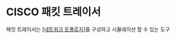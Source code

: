 # CISCO 패킷 트레이서

패킷 트레이서는 [[네트워크 토폴로지]]를 구성하고 시뮬레이션 할 수 있는 도구  

[//begin]: # "Autogenerated link references for markdown compatibility"
[네트워크 토폴로지]: <네트워크 토폴로지.md> "네트워크 토폴로지"
[//end]: # "Autogenerated link references"